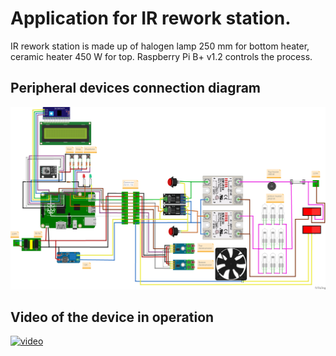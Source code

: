 # Application for IR rework station.

IR rework station is made up of halogen lamp 250 mm for bottom heater, ceramic heater 450 W for top. Raspberry Pi B+ v1.2 controls the process.
## Peripheral devices connection diagram


![wiring](https://github.com/barmenski/ir-station-hw/raw/main/assets/ir-station_Sketch.png)

## Video of the device in operation
[![video](https://img.youtube.com/vi/XWZlBCWv8PI/0.jpg)](https://www.youtube.com/watch?v=XWZlBCWv8PI)